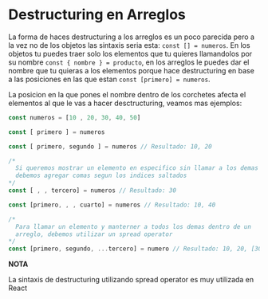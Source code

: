# Destructuring en Arreglos

La forma de haces destructuring a los arreglos es un poco parecida pero a la vez no de los objetos las sintaxis seria esta: `const [] = numeros`. En los objetos tu puedes traer solo los elementos que tu quieres llamandolos por su nombre `const { nombre } = producto`, en los arreglos le puedes dar el nombre que tu quieras a los elementos porque hace destructuring en base a las posiciones en las que estan `const [primero] = numeros`.

La posicion en la que pones el nombre dentro de los corchetes afecta el elementos al que le vas a hacer desctructuring, veamos mas ejemplos:

``` Javascript
const numeros = [10 , 20, 30, 40, 50]

const [ primero ] = numeros

const [ primero, segundo ] = numeros // Resultado: 10, 20

/*
  Si queremos mostrar un elemento en especifico sin llamar a los demas
  debemos agregar comas segun los indices saltados
*/
const [ , , tercero] = numeros // Resultado: 30

const [primero, , , cuarto] = numeros // Resultado: 10, 40

/*
  Para llamar un elemento y manterner a todos los demas dentro de un
  arreglo, debemos utilizar un spread operator
*/
const [primero, segundo, ...tercero] = numero // Resultado: 10, 20, [30, 40, 50]
```

**NOTA**

La sintaxis de destructuring utilizando spread operator es muy utilizada en React
